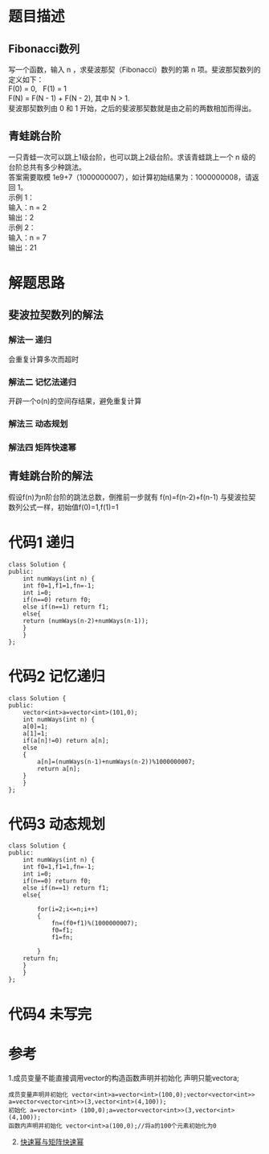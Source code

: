 # 题目描述
## Fibonacci数列
写一个函数，输入 n ，求斐波那契（Fibonacci）数列的第 n 项。斐波那契数列的定义如下：  
F(0) = 0,   F(1) = 1  
F(N) = F(N - 1) + F(N - 2), 其中 N > 1.  
斐波那契数列由 0 和 1 开始，之后的斐波那契数就是由之前的两数相加而得出。  
## 青蛙跳台阶
一只青蛙一次可以跳上1级台阶，也可以跳上2级台阶。求该青蛙跳上一个 n 级的台阶总共有多少种跳法。  
答案需要取模 1e9+7（1000000007），如计算初始结果为：1000000008，请返回 1。  
示例 1：  
输入：n = 2  
输出：2  
示例 2：  
输入：n = 7  
输出：21  
# 解题思路
## 斐波拉契数列的解法
### 解法一 递归
会重复计算多次而超时
### 解法二 记忆法递归
开辟一个o(n)的空间存结果，避免重复计算
### 解法三 动态规划
### 解法四 矩阵快速幂
## 青蛙跳台阶的解法
假设f(n)为n阶台阶的跳法总数，倒推前一步就有 f(n)=f(n-2)+f(n-1) 与斐波拉契数列公式一样，初始值f(0)=1,f(1)=1
# 代码1 递归
```
class Solution {
public:
    int numWays(int n) {
    int f0=1,f1=1,fn=-1;
    int i=0;
    if(n==0) return f0;
    else if(n==1) return f1;
    else{
    return (numWays(n-2)+numWays(n-1));
    }
    }
};
```
# 代码2 记忆递归
```
class Solution {
public:
    vector<int>a=vector<int>(101,0);
    int numWays(int n) {
    a[0]=1;
    a[1]=1;
    if(a[n]!=0) return a[n];
    else
    {
        a[n]=(numWays(n-1)+numWays(n-2))%1000000007;
        return a[n];    
    }    
    }
};
```
# 代码3 动态规划
```
class Solution {
public:
    int numWays(int n) {
    int f0=1,f1=1,fn=-1;
    int i=0;
    if(n==0) return f0;
    else if(n==1) return f1;
    else{

        for(i=2;i<=n;i++)
        {
            fn=(f0+f1)%(1000000007);
            f0=f1;
            f1=fn;

        }
    return fn;
    }
    }
};
```
# 代码4 未写完
# 参考
1.成员变量不能直接调用vector的构造函数声明并初始化 声明只能vector<int>a;
```
成员变量声明并初始化 vector<int>a=vector<int>(100,0);vector<vector<int>> a=vector<vector<int>>(3,vector<int>(4,100));
初始化 a=vector<int> (100,0);a=vector<vector<int>>(3,vector<int>(4,100));
函数内声明并初始化 vector<int>a(100,0);//将a的100个元素初始化为0 
```
2. [快速幂与矩阵快速幂](https://blog.csdn.net/FlushHip/article/details/80068888)
